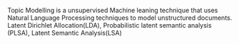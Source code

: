 Topic Modelling is a unsupervised Machine leaning technique that uses Natural Language Processing techniques to model unstructured documents. Latent Dirichlet Allocation(LDA), Probabilistic latent semantic analysis (PLSA), Latent Semantic Analysis(LSA)



